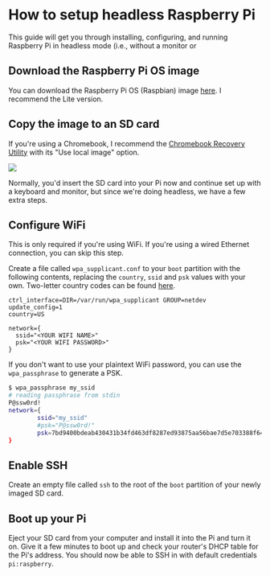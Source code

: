 # How to setup headless Raspberry Pi

This guide will get you through installing, configuring, and running Raspberry Pi in headless mode (i.e., without a monitor or 

## Download the Raspberry Pi OS image

You can download the Raspberry Pi OS (Raspbian) image [here](https://www.raspberrypi.org/downloads/raspberry-pi-os/). I recommend the Lite version.

## Copy the image to an SD card

If you're using a Chromebook, I recommend the [Chromebook Recovery Utility](https://chrome.google.com/webstore/detail/chromebook-recovery-utili/jndclpdbaamdhonoechobihbbiimdgai/related?hl=en) with its "Use local image" option.

![](../screenshots/chromebook-recovery-utility.png)

Normally, you'd insert the SD card into your Pi now and continue set up with a keyboard and monitor, but since we're doing headless, we have a few extra steps.

## Configure WiFi

This is only required if you're using WiFi. If you're using a wired Ethernet connection, you can skip this step.

Create a file called `wpa_supplicant.conf` to your `boot` partition with the following contents, replacing the `country`, `ssid` and `psk` values with your own. Two-letter country codes can be found [here](https://www.iban.com/country-codes).

```
ctrl_interface=DIR=/var/run/wpa_supplicant GROUP=netdev
update_config=1
country=US

network={
  ssid="<YOUR WIFI NAME>"
  psk="<YOUR WIFI PASSWORD>"
}
```

If you don't want to use your plaintext WiFi password, you can use the `wpa_passphrase` to generate a PSK.

```sh
$ wpa_passphrase my_ssid
# reading passphrase from stdin
P@ssw0rd!
network={
        ssid="my_ssid"
        #psk="P@ssw0rd!"
        psk=7bd9400bdeab430431b34fd463df8287ed93875aa56bae7d5e703388f647082f
}
```

## Enable SSH

Create an empty file called `ssh` to the root of the `boot` partition of your newly imaged SD card.

## Boot up your Pi

Eject your SD card from your computer and install it into the Pi and turn it on. Give it a few minutes to boot up and check your router's DHCP table for the Pi's address. You should now be able to SSH in with default credentials `pi:raspberry`.
